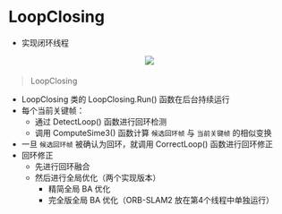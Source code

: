 &emsp;
# LoopClosing
- 实现闭环线程

<div align="center">
    <image src="./imgs/15-1.png" width = >
    <h4></h>
</div>

>LoopClosing
- LoopClosing 类的 LoopClosing.Run() 函数在后台持续运行
- 每个当前关键帧：
    - 通过 DetectLoop() 函数进行回环检测
    - 调用 ComputeSime3() 函数计算 `候选回环帧` 与 `当前关键帧` 的相似变换
- 一旦 `候选回环帧` 被确认为回环，就调用 CorrectLoop() 函数进行回环修正
- 回环修正
    - 先进行回环融合
    - 然后进行全局优化（两个实现版本）
        - 精简全局 BA 优化
        - 完全版全局 BA 优化（ORB-SLAM2 放在第4个线程中单独运行）